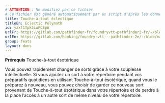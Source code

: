 ```yaml
---
# ATTENTION : Ne modifiez pas ce fichier
# Ce fichier est généré automatiquement par un script d'après les données du module Foundry VTT officiel et de sa traduction
title: Touche-à-tout éclectique
titleEn: Eclectic Polymath
id: yaxf1Tpk5iwPCSpW
urlFr: https://gitlab.com/pathfinder-fr/foundryvtt-pathfinder2-fr/-/blob/master/data/feats/yaxf1Tpk5iwPCSpW.htm
urlEn: https://gitlab.com/hooking/foundry-vtt---pathfinder-2e/-/blob/master/packs/data/feats.db/eclectic-polymath.json
group: feats
layout: dons
---
```

**Prérequis** Touche-à-tout ésotérique

Vous pouvez rapidement changer de sorts grâce à votre souplesse intellectuelle. Si vous ajoutez un sort à votre répertoire pendant vos préparatifs quotidiens en utilisant Touche-à-tout ésotérique, quand vous le préparez à nouveau, vous pouvez choisir de garder ce nouveau sort provenant de Touche-à-tout ésotérique dans votre répertoire et de perdre à la place l’accès à un autre sort de même niveau de votre répertoire.


